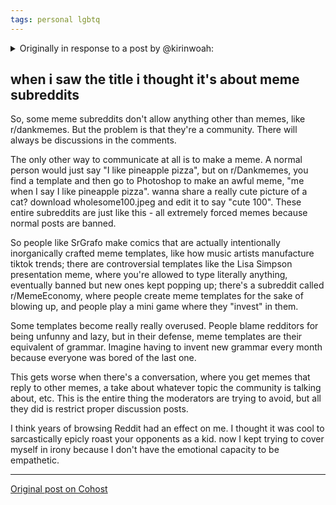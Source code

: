 ```yaml
---
tags: personal lgbtq
---
```


<details>
    <summary>Originally in response to a post by @kirinwoah:</summary>

    <blockquote>
        <h2>dont ever use memes to make a genuine, serious point</h2>

        <p>obviously there are no hard rules in life, but ive been challenging myself with this rule and ive found it
            so helpful in making sure other people understand why im frustrated by things and where my emotions and
            viewpoints arise from. </p>

        <p>a bit of a sad story but a few years ago, during my failed half coming-out to my parents, my ma asked me how
            long i knew i was something, to which i responded with the question "how long did you know you were
            straight?" i got that phrase from just some post i saw online, and rather than communicating the order of
            events that resulted in me realizing countless truths about myself and how that often relegated to me
            finding space to explore in cyberspace, all i had was a shitty, ineffective one-liner. </p>

        <p>the problem with trying to sublimate complicated opinions and thoughts into funny one-liners is that all of
            the context—the personal context—evaporates. what matters more than seeing the quote "how long did you know
            you were straight" is the space and time i interacted with such idea, how i personally interpreted it, and
            the effects the idea had on me. in human conversation, we aren't trying to out-quip each other. we're trying
            to get to know each other dearly. </p>

        <p>this rule helps you force yourself to consider and attempt to communicate your own interior position in
            whatever situation you are in. always try to unravel your own experience within a moment. doing this centers
            the human experience and personalizes/localizes your relationship to huge, confusing issues. </p>
    </blockquote>
</details>

## when i saw the title i thought it's about meme subreddits

So, some meme subreddits don't allow anything other than memes, like r/dankmemes. But the problem is that they're a community. There will always be discussions in the comments.

The only other way to communicate at all is to make a meme. A normal person would just say "I like pineapple pizza", but on r/Dankmemes, you find a template and then go to Photoshop to make an awful meme, "me when I say I like pineapple pizza". wanna share a really cute picture of a cat? download wholesome100.jpeg and edit it to say "cute 100". These entire subreddits are just like this - all extremely forced memes because normal posts are banned.

So people like SrGrafo make comics that are actually intentionally inorganically crafted meme templates, like how music artists manufacture tiktok trends; there are controversial templates like the Lisa Simpson presentation meme, where you're allowed to type literally anything, eventually banned but new ones kept popping up; there's a subreddit called r/MemeEconomy, where people create meme templates for the sake of blowing up, and people play a mini game where they "invest" in them.

Some templates become really really overused. People blame redditors for being unfunny and lazy, but in their defense, meme templates are their equivalent of grammar. Imagine having to invent new grammar every month because everyone was bored of the last one.

This gets worse when there's a conversation, where you get memes that reply to other memes, a take about whatever topic the community is talking about, etc. This is the entire thing the moderators are trying to avoid, but all they did is restrict proper discussion posts.

I think years of browsing Reddit had an effect on me. I thought it was cool to sarcastically epicly roast your opponents as a kid. now I kept trying to cover myself in irony because I don't have the emotional capacity to be empathetic.

---

[Original post on Cohost](https://cohost.org/meow-d/post/5599511-when-i-saw-the-title)
